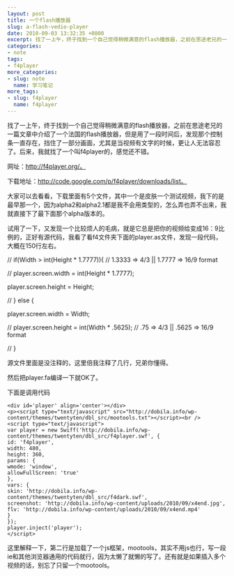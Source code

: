 ```yaml
---
layout: post
title: 一个flash播放器
slug: a-flash-vedio-player
date: 2010-09-03 13:32:35 +0800
excerpt: 找了一上午，终于找到一个自己觉得稍微满意的flash播放器，之前在思途老兄的一篇文章中介绍了一个法国的flash播放器，但是用了一段时间后，发现那个控制条一直存在，挡住了一部分画面，尤其是当视频有文字的时候，更让人无法容忍了。
categories:
- note
tags:
- f4player
more_categories:
- slug: note
  name: 学习笔记
more_tags:
- slug: f4player
  name: f4player
---
```


找了一上午，终于找到一个自己觉得稍微满意的flash播放器，之前在思途老兄的一篇文章中介绍了一个法国的flash播放器，但是用了一段时间后，发现那个控制条一直存在，挡住了一部分画面，尤其是当视频有文字的时候，更让人无法容忍了。后来，我就找了一个叫f4player的，感觉还不错。

网址：http://f4player.org/。

下载地址：http://code.google.com/p/f4player/downloads/list。

大家可以去看看，下载里面有5个文件，其中一个是皮肤一个测试视频，我下的是最早那一个，因为alpha2和alpha2.1都是我不会用类型的，怎么弄也弄不出来，我就直接下了最下面那个alpha版本的。

试用了一下，又发现一个比较烦人的毛病，就是它总是把你的视频给变成16：9比例的，正好有源代码，我看了看f4文件夹下面的player.as文件，发现一段代码，大概在150行左右。

//  if(Width > int(Height * 1.7777)){ // 1.3333 => 4/3 || 1.7777 => 16/9 format

//    player.screen.width = int(Height * 1.7777);

player.screen.height = Height;

//  } else {

player.screen.width = Width;

//     player.screen.height = int(Width * .5625); // .75 => 4/3 || .5625 => 16/9 format

//  }

</pre>

源文件里面是没注释的，这里倍我注释了几行，兄弟你懂得。

然后把player.fa编译一下就OK了。

下面是调用代码

	<div id='player' align='center'></div>
	<p><script type="text/javascript" src="http://dobila.info/wp-content/themes/twentyten/dbl_src/mootools.txt"></script><br />
	<script type="text/javascript">
	var player = new Swiff('http://dobila.info/wp-content/themes/twentyten/dbl_src/f4player.swf', {
	id: 'f4player',
	width: 480,
	height: 360,
	params: {
	wmode: 'window',
	allowFullScreen: 'true'
	},
	vars: {
	skin: 'http://dobila.info/wp-content/themes/twentyten/dbl_src/f4dark.swf',
	screenshot: 'http://dobila.info/wp-content/uploads/2010/09/x4end.jpg',
	flv: 'http://dobila.info/wp-content/uploads/2010/09/x4end.mp4'
	}
	});
	player.inject('player');
	</script>

这里解释一下，第二行是加载了一个js框架，mootools，其实不用js也行，写一段ie和其他浏览器通用的代码就行，因为太懒了就懒的写了。还有就是如果插入多个视频的话，别忘了只留一个mootools。
